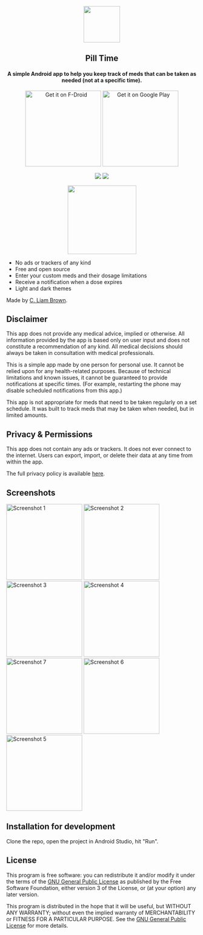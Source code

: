 <p align="center"><img width="96" src="https://raw.githubusercontent.com/cliambrown/PillTime/master/ic_launcher.png"></a></p>

<h2 align="center"><b>Pill Time</b></h2>

<h4 align="center">A simple Android app to help you keep track of meds that can be taken as needed (not at a specific time).</h4>

<p align="center">
<a href="https://www.f-droid.org/packages/com.cliambrown.easynoise/"><img alt='Get it on F-Droid' width="200px" src="https://fdroid.gitlab.io/artwork/badge/get-it-on.png"/></a>
<a href="https://play.google.com/store/apps/details?id=com.cliambrown.pilltime"><img alt='Get it on Google Play' width="200px" src="https://play.google.com/intl/en_us/badges/static/images/badges/en_badge_web_generic.png"/></a>
</p>

<p align="center">
    <a href="https://github.com/cliambrown/PillTime/releases" alt="GitHub release"><img src="https://img.shields.io/github/v/release/cliambrown/PillTime"></a>
    <a href="https://www.gnu.org/licenses/gpl-3.0" alt="License: GPLv3"><img src="https://img.shields.io/badge/License-GPL%20v3-blue.svg"></a>
</p>

<p align="center">
    <a href="https://ko-fi.com/cliambrown" alt="Buy me a coffee"><img width="181" src="https://raw.githubusercontent.com/cliambrown/PillTime/master/kofi.png"></a>
</p>

* No ads or trackers of any kind
* Free and open source
* Enter your custom meds and their dosage limitations
* Receive a notification when a dose expires
* Light and dark themes

Made by [C. Liam Brown](https://cliambrown.com).

## Disclaimer

This app does not provide any medical advice, implied or otherwise. All information provided by the app is based only on user input and does not constitute a recommendation of any kind. All medical decisions should always be taken in consultation with medical professionals.

This is a simple app made by one person for personal use. It cannot be relied upon for any health-related purposes. Because of technical limitations and known issues, it cannot be guaranteed to provide notifications at specific times. (For example, restarting the phone may disable scheduled notifications from this app.)

This app is not appropriate for meds that need to be taken regularly on a set schedule. It was built to track meds that may be taken when needed, but in limited amounts.

## Privacy & Permissions

This app does not contain any ads or trackers. It does not ever connect to the internet. Users can export, import, or delete their data at any time from within the app.

The full privacy policy is available <a href="https://github.com/cliambrown/PillTime/blob/master/PRIVACY.md">here</a>.

## Screenshots

<a href="https://raw.githubusercontent.com/cliambrown/PillTime/master/pilltime_screenshot_1.png"><img src="https://raw.githubusercontent.com/cliambrown/PillTime/master/pilltime_screenshot_1.png" width="200px" alt="Screenshot 1"></a> <a href="https://raw.githubusercontent.com/cliambrown/PillTime/master/pilltime_screenshot_2.png"><img src="https://raw.githubusercontent.com/cliambrown/PillTime/master/pilltime_screenshot_2.png" width="200px" alt="Screenshot 2"></a> <a href="https://raw.githubusercontent.com/cliambrown/PillTime/master/pilltime_screenshot_3.png"><img src="https://raw.githubusercontent.com/cliambrown/PillTime/master/pilltime_screenshot_3.png" width="200px" alt="Screenshot 3"></a> <a href="https://raw.githubusercontent.com/cliambrown/PillTime/master/pilltime_screenshot_4.png"><img src="https://raw.githubusercontent.com/cliambrown/PillTime/master/pilltime_screenshot_4.png" width="200px" alt="Screenshot 4"></a> <a href="https://raw.githubusercontent.com/cliambrown/PillTime/master/pilltime_screenshot_7.png"><img src="https://raw.githubusercontent.com/cliambrown/PillTime/master/pilltime_screenshot_7.png" width="200px" alt="Screenshot 7"></a> <a href="https://raw.githubusercontent.com/cliambrown/PillTime/master/pilltime_screenshot_6.png"><img src="https://raw.githubusercontent.com/cliambrown/PillTime/master/pilltime_screenshot_6.png" width="200px" alt="Screenshot 6"></a> <a href="https://raw.githubusercontent.com/cliambrown/PillTime/master/pilltime_screenshot_5.png"><img src="https://raw.githubusercontent.com/cliambrown/PillTime/master/pilltime_screenshot_5.png" width="200px" alt="Screenshot 5"></a>

## Installation for development

Clone the repo, open the project in Android Studio, hit "Run".

## License

This program is free software: you can redistribute it and/or modify it under the terms of the [GNU General Public License](https://www.gnu.org/licenses/gpl.html) as published by the Free Software Foundation, either version 3 of the License, or (at your option) any later version.

This program is distributed in the hope that it will be useful, but WITHOUT ANY WARRANTY; without even the implied warranty of MERCHANTABILITY or FITNESS FOR A PARTICULAR PURPOSE. See the [GNU General Public License](https://www.gnu.org/licenses/gpl.html) for more details.
